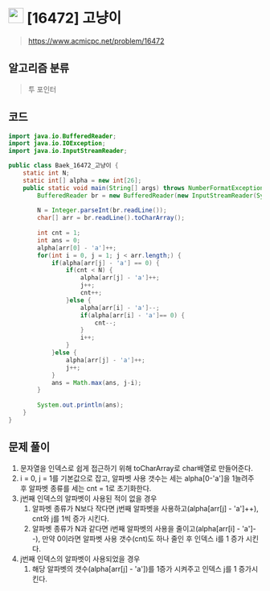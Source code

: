 # <img src="https://d2gd6pc034wcta.cloudfront.net/tier/12.svg" width="30"> [16472] 고냥이
> https://www.acmicpc.net/problem/16472
## 알고리즘 분류
> 투 포인터

## 코드
```java
import java.io.BufferedReader;
import java.io.IOException;
import java.io.InputStreamReader;

public class Baek_16472_고냥이 {
	static int N;
	static int[] alpha = new int[26];
	public static void main(String[] args) throws NumberFormatException, IOException {
		BufferedReader br = new BufferedReader(new InputStreamReader(System.in));
		
		N = Integer.parseInt(br.readLine());
		char[] arr = br.readLine().toCharArray();
		
		int cnt = 1;
		int ans = 0;
		alpha[arr[0] - 'a']++;
		for(int i = 0, j = 1; j < arr.length;) {
			if(alpha[arr[j] - 'a'] == 0) {
				if(cnt < N) {
					alpha[arr[j] - 'a']++;
					j++;
					cnt++;
				}else {
					alpha[arr[i] - 'a']--;
					if(alpha[arr[i] - 'a']== 0) {
						cnt--;
					}
					i++;
				}
			}else {
				alpha[arr[j] - 'a']++;
				j++;
			}
			ans = Math.max(ans, j-i);
		}
		
		System.out.println(ans);
	}
}
```

## 문제 풀이
1. 문자열을 인덱스로 쉽게 접근하기 위해 toCharArray로 char배열로 만들어준다.
2. i = 0, j = 1를 기본값으로 잡고, 알파벳 사용 갯수는 세는 alpha[0-'a']을 1늘려주 후 알파벳 종류를 세는 cnt = 1로 초기화한다. 
3. j번째 인덱스의 알파벳이 사용된 적이 없을 경우
   1. 알파벳 종류가 N보다 작다면 j번째 알파벳을 사용하고(alpha[arr[j] - 'a']++), cnt와 j를 1씩 증가 시킨다.
   2. 알파벳 종류가 N과 같다면 i번째 알파벳의 사용을 줄이고(alpha[arr[i] - 'a']--), 만약 0이라면 알파벳 사용 갯수(cnt)도 하나 줄인 후 인덱스 i를 1 증가 시킨다.
4. j번째 인덱스의 알파벳이 사용되었을 경우
   1. 해당 알파벳의 갯수(alpha[arr[j] - 'a'])를 1증가 시켜주고 인덱스 j를 1 증가시킨다.
